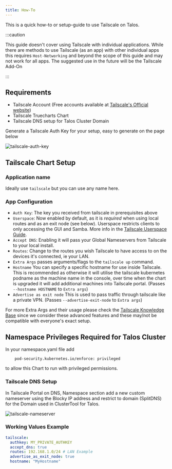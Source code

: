 ```yaml
---
title: How-To
---
```


This is a quick how-to or setup-guide to use Tailscale on Talos.

:::caution

This guide doesn't cover using Tailscale with individual applications. While there are methods to use Tailscale (as an app) with other individual apps this requires `Host-Networking` and beyond the scope of this guide and may not work for all apps. The suggested use in the future will be the Tailscale Add-On

:::

## Requirements

- Tailscale Account (Free accounts available at [Tailscale's Official website](https://www.tailscale.com))
- Tailscale Truecharts Chart
- Tailscale DNS setup for Talos Cluster Domain


Generate a Tailscale Auth Key for your setup, easy to generate on the page below

![tailscale-auth-key](./img/How-To-Image-1.png)

## Tailscale Chart Setup

### Application name

Ideally use `tailscale` but you can use any name here.

### App Configuration

- `Auth Key`: The key you received from tailscale in prerequisites above
- `Userspace`: Now enabled by default, as it is _required_ when using local routes and as an exit node (see below). Userspace restricts clients to only accessing the GUI and Samba. More info in the [Tailscale Userspace Guide](https://tailscale.com/kb/1112/userspace-networking/).
- `Accept DNS`: Enabling it will pass your Global Nameservers from Tailscale to your local install.
- `Routes`: Change to the routes you wish Tailscale to have access to on the devices it's connected, ie your LAN.
- `Extra Args` passes arguments/flags to the `tailscale up` command.
- `Hostname` You can specify a specific hostname for use inside Tailscale. This is recommended as otherwise it will utilise the tailscale kubernetes podname as the machine name in the console, over time when the chart is upgraded it will add additional machines into Tailscale portal. (Passes `--hostname HOSTNAME` to `Extra args`)
- `Advertise as exit node` This is used to pass traffic through tailscale like a private VPN. (Passes `--advertise-exit-node` to `Extra args`)

For more Extra Args and their usage please check the [Tailscale Knowledge Base](https://tailscale.com/kb/1080/cli/#up)
since we consider these advanced features and these may/not be compatible with everyone's exact setup.

## Namespace Privileges Required for Talos Cluster

In your namespace.yaml file add
```labels:
    pod-security.kubernetes.io/enforce: privileged
```

to allow this Chart to run with privileged permissions.

### Tailscale DNS Setup

In Tailscale Portal on DNS, Namespace section add a new custom nameserver using  the Blocky IP address and restrict to domain (SplitDNS) for the Domain used in ClusterTool for Talos.

![tailscale-nameserver](./img/tailscale-nameserver.png)

### Working Values Example

```yaml
tailscale:
  authkey: MY_PRIVATE_AUTHKEY
  accept_dns: true
  routes: 192.168.1.0/24 # LAN Example
  advertise_as_exit_node: true
  hostname: "MyHostname"
```

